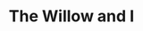 ---
title: The Willow and I
year: 1947
opening_date: 1947-11-28
closing_date: 1947-12-5
layout: productions
image:
image_caption:
image_credit:
playbill: 
category: 
details:
  Theatre: Theatre Jacksonville
  Venue: Little Theatre
cast:
  Bailey: George Buchanan, Jr.
  Bessie Sutro: Grace E. Miles
  Dr. Oliver: V.A. Norman
  Dr. Trubee: Sven Koller
  Duke Todd: Freddie Milton
  Mabel: Maxine Browning
  Mara Sutro: Marion Albinson Conner
  Millie Sutro: Jewett Ashley
  Robin & Kirkland Todd: James S. Wigg
  Theodore Sutro: Major J. Reiser
  Tinny: Julia C. Tyler
crew:
  Assistant Stage Manager: Florence Wigg
  Curtain: George Buchanan, Sr.
  Director: L. Bramer Carlson
  Lighting controls: 
    - Mickey Mills
    - Su Hawkins
  Make-up: 
    - Beverly Adams
    - Elmo Lehman
    - Elsie Foreman
    - Milton Rehberg
  Portrait of Mrs. Conner: Jay Harder
  Properties: 
    - Anne Anderson
    - Carole Henning
    - Irma Leipold
    - June Stoy
    - Pat Ray
    - Peggy Pate
    - Ruth Buell
    - Suzanne Kahr
    - Velma Henning
  Properties Chairman: Elsie Foreman
  Scene painting and construction: 
    - Bob Booker
    - C. Eugene Sayre
    - Carole Henning
    - Harriet Warner
    - Nina Branch
    - Pat Wilson
    - Suzanne Kahr
    - Vonnie Patton
  Set and Lighting Design: Duke LeBrun
  Sound Effects: 
    - John Leipold
    - Walker Anderson
  Stage Manager: Nina Branch
  Wardrobe: 
    - Jean Edwards
    - Madge Knab
    - Mary Davis
    - Pearl Lewis
    - Vesta Leslie
    - Vonnie Patton
  Wardrobe Chairman: Janelle Gilmer
orchestra:
external_links:
---